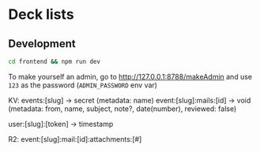 # Deck lists

## Development

```bash
cd frontend && npm run dev
```

To make yourself an admin, go to <http://127.0.0.1:8788/makeAdmin> and use `123` as the password (`ADMIN_PASSWORD` env var)

KV:
events:[slug] -> secret (metadata: name)
event:[slug]:mails:[id] -> void (metadata: from, name, subject, note?, date(number), reviewed: false)

user:[slug]:[token] -> timestamp

R2:
event:[slug]:mail:[id]:attachments:[#]
